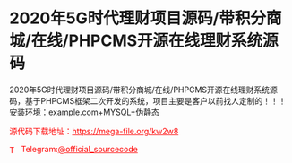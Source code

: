 # 2020年5G时代理财项目源码/带积分商城/在线/PHPCMS开源在线理财系统源码

2020年5G时代理财项目源码/带积分商城/在线/PHPCMS开源在线理财系统源码，基于PHPCMS框架二次开发的系统，项目主要是客户以前找人定制的！！！安装环境：example.com+MYSQL+伪静态<br>


<p style="color: red;">源代码下载地址：<a href="https://mega-file.org/kw2w8" style="color: red;">https://mega-file.org/kw2w8</a></p><p style="color: red;"><img src="https://cdn-icons-png.flaticon.com/512/2111/2111646.png" alt="Telegram Icon" style="width: 16px; vertical-align: middle; margin-right: 5px;">Telegram:<a href="https://t.me/official_sourcecode" style="color: red;">@official_sourcecode</a></p>